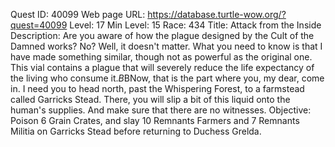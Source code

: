 Quest ID: 40099
Web page URL: https://database.turtle-wow.org/?quest=40099
Level: 17
Min Level: 15
Race: 434
Title: Attack from the Inside
Description: Are you aware of how the plague designed by the Cult of the Damned works? No? Well, it doesn't matter. What you need to know is that I have made something similar, though not as powerful as the original one. This vial contains a plague that will severely reduce the life expectancy of the living who consume it.$B$BNow, that is the part where you, my dear, come in. I need you to head north, past the Whispering Forest, to a farmstead called Garricks Stead. There, you will slip a bit of this liquid onto the human's supplies. And make sure that there are no witnesses.
Objective: Poison 6 Grain Crates, and slay 10 Remnants Farmers and 7 Remnants Militia on Garricks Stead before returning to Duchess Grelda.
